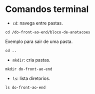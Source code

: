 # Comandos terminal

- `cd`: navega entre pastas.

``` 
cd /do-front-ao-end/bloco-de-anotacoes 
```
Exemplo para sair de uma pasta.

```
cd ..
```

- `mkdir`: cria pastas.

```
mkdir do-front-ao-end
```

- `ls`: lista diretorios.

```
ls do-front-ao-end
```

